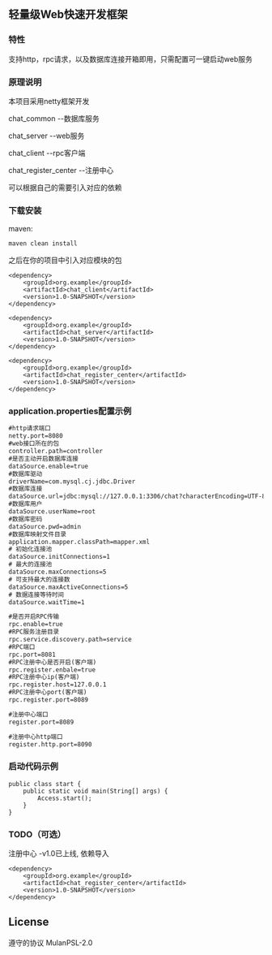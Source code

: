 轻量级Web快速开发框架
-------------

[//]: # (> 关于我，欢迎关注  )

[//]: # (博客：[一旬一题]&#40;http://greens1995.com&#41;  掘金：[https://juejin.im/user/57ff552d5bbb50005b4e9ef9]&#40;https://juejin.im/user/57ff552d5bbb50005b4e9ef9&#41;)

[//]: # ()
[//]: # (持续关注和分享：Android 性能调优、单元测试和重构、实用中间件、各种好玩的特效和黑科技、和小众刁钻没卵用需求的折腾记录。)

[//]: # (&#40;如果你想打造个人品牌，把自己的介绍放在这里也是可以的&#41;)

[//]: # ()
[//]: # (Github项目README.md模板  )

[//]: # (（项目背景/作用介绍）)

[//]: # ()
[//]: # (#### 示例:)

[//]: # (把使用了该项目的案例放在这里。可以放APK下载链接，或者简单放几张截图。  )

[//]: # (（示例一开始就放出来，方便浏览者一眼就看出是不是想找的东西）)

### 特性
支持http，rpc请求，以及数据库连接开箱即用，只需配置可一键启动web服务

### 原理说明
本项目采用netty框架开发

chat_common --数据库服务

chat_server --web服务

chat_client --rpc客户端

chat_register_center --注册中心

可以根据自己的需要引入对应的依赖
### 下载安装
maven:
``` xml
maven clean install
```
之后在你的项目中引入对应模块的包
```
<dependency>
    <groupId>org.example</groupId>
    <artifactId>chat_client</artifactId>
    <version>1.0-SNAPSHOT</version>
</dependency>

<dependency>
    <groupId>org.example</groupId>
    <artifactId>chat_server</artifactId>
    <version>1.0-SNAPSHOT</version>
</dependency>

<dependency>
    <groupId>org.example</groupId>
    <artifactId>chat_register_center</artifactId>
    <version>1.0-SNAPSHOT</version>
</dependency>

```

[//]: # (&#40;说明项目的配置方法，android开源库多用Gradle导入&#41;)

### application.properties配置示例
``` xml
#http请求端口
netty.port=8080
#web接口所在的包
controller.path=controller
#是否主动开启数据库连接
dataSource.enable=true
#数据库驱动
driverName=com.mysql.cj.jdbc.Driver
#数据库连接
dataSource.url=jdbc:mysql://127.0.0.1:3306/chat?characterEncoding=UTF-8
#数据库用户
dataSource.userName=root
#数据库密码
dataSource.pwd=admin
#数据库映射文件目录
application.mapper.classPath=mapper.xml
# 初始化连接池
dataSource.initConnections=1
# 最大的连接池
dataSource.maxConnections=5
# 可支持最大的连接数
dataSource.maxActiveConnections=5
# 数据连接等待时间
dataSource.waitTime=1

#是否开启RPC传输
rpc.enable=true
#RPC服务注册目录
rpc.service.discovery.path=service
#RPC端口
rpc.port=8081
#RPC注册中心是否开启(客户端)
rpc.register.enbale=true
#RPC注册中心ip(客户端)
rpc.register.host=127.0.0.1
#RPC注册中心port(客户端)
rpc.register.port=8089

#注册中心端口
register.port=8089

#注册中心http端口
register.http.port=8090
```

### 启动代码示例
```
public class start {
    public static void main(String[] args) {
        Access.start();
    }
}
```
### TODO（可选）
注册中心 -v1.0已上线, 依赖导入
```
<dependency>
    <groupId>org.example</groupId>
    <artifactId>chat_register_center</artifactId>
    <version>1.0-SNAPSHOT</version>
</dependency>
```

## License
遵守的协议 MulanPSL-2.0